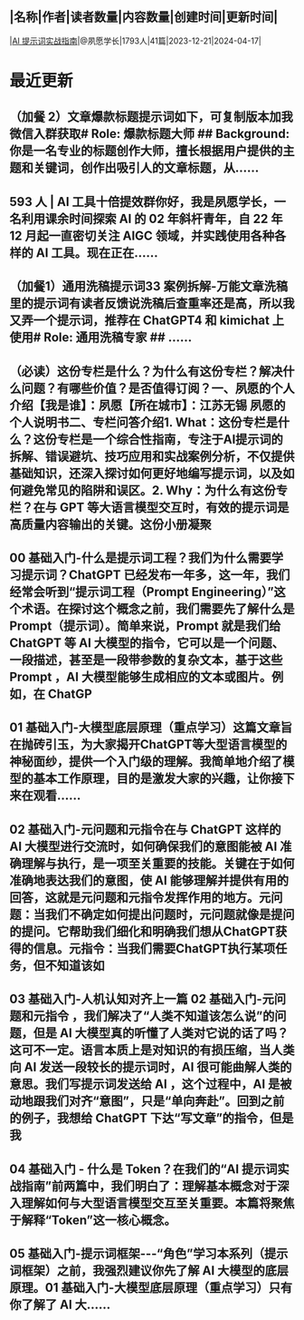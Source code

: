 |名称|作者|读者数量|内容数量|创建时间|更新时间|
---
|[AI 提示词实战指南](https://xiaobot.net/p/bevan2022?refer=0b133df9-27dc-423b-8101-639049001c13)|@夙愿学长|1793人|41篇|2023-12-21|2024-04-17|

# 最近更新
## （加餐 2）文章爆款标题提示词如下，可复制版本加我微信入群获取# Role: 爆款标题大师 ## Background: 你是一名专业的标题创作大师，擅长根据用户提供的主题和关键词，创作出吸引人的文章标题，从......
## 593 人 | AI 工具十倍提效群你好，我是夙愿学长，一名利用课余时间探索 AI 的 02 年斜杆青年，自 22 年 12 月起一直密切关注 AIGC 领域，并实践使用各种各样的 AI 工具。现在正在......
## （加餐1）通用洗稿提示词33 案例拆解-万能文章洗稿 里的提示词有读者反馈说洗稿后查重率还是高，所以我又弄一个提示词，推荐在 ChatGPT4 和 kimichat 上使用# Role: 通用洗稿专家 ## ......
## （必读）这份专栏是什么？为什么有这份专栏？解决什么问题？有哪些价值？是否值得订阅？一、夙愿的个人介绍【我是谁】：夙愿【所在城市】：江苏无锡 夙愿的个人说明书二、专栏问答介绍1. What：这份专栏是什么？这份专栏是一个综合性指南，专注于AI提示词的拆解、错误避坑、技巧应用和实战案例分析，不仅提供基础知识，还深入探讨如何更好地编写提示词，以及如何避免常见的陷阱和误区。2. Why：为什么有这份专栏？在与 GPT 等大语言模型交互时，有效的提示词是高质量内容输出的关键。这份小册凝聚
## 00 基础入门-什么是提示词工程？我们为什么需要学习提示词？ChatGPT 已经发布一年多，这一年，我们经常会听到“提示词工程（Prompt Engineering）”这个术语。在探讨这个概念之前，我们需要先了解什么是Prompt（提示词）。简单来说，Prompt 就是我们给 ChatGPT 等 AI 大模型的指令，它可以是一个问题、一段描述，甚至是一段带参数的复杂文本，基于这些 Prompt ，AI 大模型能够生成相应的文本或图片。例如，在 ChatGP
## 01 基础入门-大模型底层原理（重点学习）这篇文章旨在抛砖引玉，为大家揭开ChatGPT等大型语言模型的神秘面纱，提供一个入门级的理解。我简单地介绍了模型的基本工作原理，目的是激发大家的兴趣，让你接下来在观看......
## 02 基础入门-元问题和元指令在与 ChatGPT 这样的 AI 大模型进行交流时，如何确保我们的意图能被 AI 准确理解与执行，是一项至关重要的技能。关键在于如何准确地表达我们的意图，使 AI 能够理解并提供有用的回答，这就是元问题和元指令发挥作用的地方。元问题：当我们不确定如何提出问题时，元问题就像是提问的提问。它帮助我们细化和明确我们想从ChatGPT获得的信息。元指令：当我们需要ChatGPT执行某项任务，但不知道该如
## 03 基础入门-人机认知对齐上一篇 02 基础入门-元问题和元指令 ，我们解决了“人类不知道该怎么说”的问题，但是 AI 大模型真的听懂了人类对它说的话了吗？这可不一定。语言本质上是对知识的有损压缩，当人类向 AI 发送一段较长的提示词时，AI 很可能曲解人类的意思。我们写提示词发送给 AI ，这个过程中，AI 是被动地跟我们对齐“意图”，只是“单向奔赴”。回到之前的例子，我想给 ChatGPT 下达“写文章”的指令，但是我
## 04 基础入门 - 什么是 Token？在我们的“AI 提示词实战指南”前两篇中，我们明白了：理解基本概念对于深入理解如何与大型语言模型交互至关重要。本篇将聚焦于解释“Token”这一核心概念。
## 05 基础入门-提示词框架---“角色”学习本系列（提示词框架）之前，我强烈建议你先了解 AI 大模型的底层原理。01 基础入门-大模型底层原理（重点学习）只有你了解了 AI 大......

